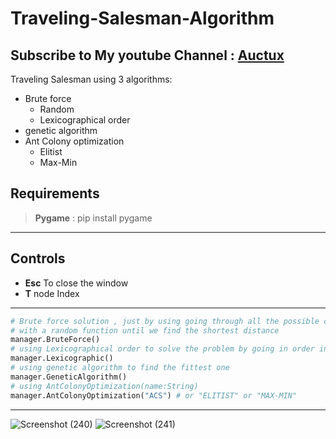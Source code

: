 # Traveling-Salesman-Algorithm
 Subscribe to My youtube Channel : [Auctux](https://www.youtube.com/c/Auctux)
 ---
 Traveling Salesman using 3 algorithms:
 - Brute force
   - Random
   - Lexicographical order
 - genetic algorithm
 - Ant Colony optimization
   - Elitist
   - Max-Min
## Requirements
> **Pygame** : pip install pygame

---
## Controls
- **Esc**   To close the window
- **T**     node Index
---
```python:main.py
# Brute force solution , just by using going through all the possible combination 
# with a random function until we find the shortest distance
manager.BruteForce() 
# using Lexicographical order to solve the problem by going in order into all the possible routes
manager.Lexicographic()
# using genetic algorithm to find the fittest one
manager.GeneticAlgorithm()
# using AntColonyOptimization(name:String) 
manager.AntColonyOptimization("ACS") # or "ELITIST" or "MAX-MIN"

```
---

![Screenshot (240)](https://user-images.githubusercontent.com/48150537/136697477-262bc770-9986-44ba-9441-7ea6964fb487.png)
![Screenshot (241)](https://user-images.githubusercontent.com/48150537/136697483-3936c2de-323b-474a-95f8-7976a9447a96.png)
